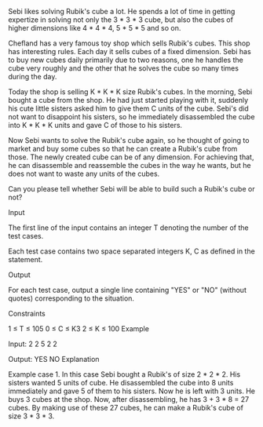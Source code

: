 Sebi likes solving Rubik's cube a lot. He spends a lot of time in getting expertize in solving not only the 3 * 3 * 3 cube, but also the cubes of higher dimensions like 4 * 4 * 4, 5 * 5 * 5 and so on.

Chefland has a very famous toy shop which sells Rubik's cubes. This shop has interesting rules. Each day it sells cubes of a fixed dimension. Sebi has to buy new cubes daily primarily due to two reasons, one he handles the cube very roughly and the other that he solves the cube so many times during the day.

Today the shop is selling K * K * K size Rubik's cubes. In the morning, Sebi bought a cube from the shop. He had just started playing with it, suddenly his cute little sisters asked him to give them C units of the cube. Sebi's did not want to disappoint his sisters, so he immediately disassembled the cube into K * K * K units and gave C of those to his sisters.

Now Sebi wants to solve the Rubik's cube again, so he thought of going to market and buy some cubes so that he can create a Rubik's cube from those. The newly created cube can be of any dimension. For achieving that, he can disassemble and reassemble the cubes in the way he wants, but he does not want to waste any units of the cubes.

Can you please tell whether Sebi will be able to build such a Rubik's cube or not?

Input

The first line of the input contains an integer T denoting the number of the test cases.

Each test case contains two space separated integers K, C as defined in the statement.

Output

For each test case, output a single line containing "YES" or "NO" (without quotes) corresponding to the situation.

Constraints

1 ≤ T ≤ 105
0 ≤ C ≤ K3
2 ≤ K ≤ 100
Example

Input:
2
2 5
2 2

Output:
YES
NO
Explanation

Example case 1. In this case Sebi bought a Rubik's of size 2 * 2 * 2. His sisters wanted 5 units of cube. He disassembled the cube into 8 units immediately and gave 5 of them to his sisters. Now he is left with 3 units. He buys 3 cubes at the shop. Now, after disassembling, he has 3 + 3 * 8 = 27 cubes. By making use of these 27 cubes, he can make a Rubik's cube of size 3 * 3 * 3.

